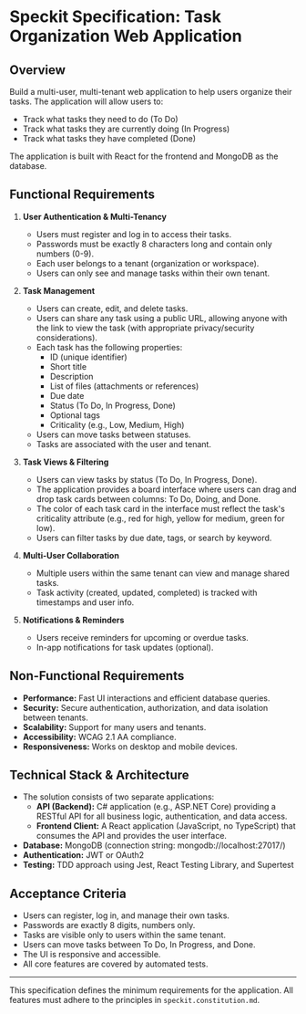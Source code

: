 # Speckit Specification: Task Organization Web Application

## Overview
Build a multi-user, multi-tenant web application to help users organize their tasks. The application will allow users to:
- Track what tasks they need to do (To Do)
- Track what tasks they are currently doing (In Progress)
- Track what tasks they have completed (Done)

The application is built with React for the frontend and MongoDB as the database.

## Functional Requirements
1. **User Authentication & Multi-Tenancy**
   - Users must register and log in to access their tasks.
   - Passwords must be exactly 8 characters long and contain only numbers (0-9).
   - Each user belongs to a tenant (organization or workspace).
   - Users can only see and manage tasks within their own tenant.

2. **Task Management**
   - Users can create, edit, and delete tasks.
   - Users can share any task using a public URL, allowing anyone with the link to view the task (with appropriate privacy/security considerations).
    - Each task has the following properties:
       - ID (unique identifier)
       - Short title
       - Description
       - List of files (attachments or references)
       - Due date
       - Status (To Do, In Progress, Done)
       - Optional tags
       - Criticality (e.g., Low, Medium, High)
   - Users can move tasks between statuses.
   - Tasks are associated with the user and tenant.

3. **Task Views & Filtering**
   - Users can view tasks by status (To Do, In Progress, Done).
   - The application provides a board interface where users can drag and drop task cards between columns: To Do, Doing, and Done.
   - The color of each task card in the interface must reflect the task's criticality attribute (e.g., red for high, yellow for medium, green for low).
   - Users can filter tasks by due date, tags, or search by keyword.

4. **Multi-User Collaboration**
   - Multiple users within the same tenant can view and manage shared tasks.
   - Task activity (created, updated, completed) is tracked with timestamps and user info.

5. **Notifications & Reminders**
   - Users receive reminders for upcoming or overdue tasks.
   - In-app notifications for task updates (optional).

## Non-Functional Requirements
- **Performance:** Fast UI interactions and efficient database queries.
- **Security:** Secure authentication, authorization, and data isolation between tenants.
- **Scalability:** Support for many users and tenants.
- **Accessibility:** WCAG 2.1 AA compliance.
- **Responsiveness:** Works on desktop and mobile devices.

## Technical Stack & Architecture
- The solution consists of two separate applications:
   - **API (Backend):** C# application (e.g., ASP.NET Core) providing a RESTful API for all business logic, authentication, and data access.
   - **Frontend Client:** A React application (JavaScript, no TypeScript) that consumes the API and provides the user interface.
- **Database:** MongoDB (connection string: mongodb://localhost:27017/)
- **Authentication:** JWT or OAuth2
- **Testing:** TDD approach using Jest, React Testing Library, and Supertest

## Acceptance Criteria
- Users can register, log in, and manage their own tasks.
- Passwords are exactly 8 digits, numbers only.
- Tasks are visible only to users within the same tenant.
- Users can move tasks between To Do, In Progress, and Done.
- The UI is responsive and accessible.
- All core features are covered by automated tests.

---

This specification defines the minimum requirements for the application. All features must adhere to the principles in `speckit.constitution.md`.